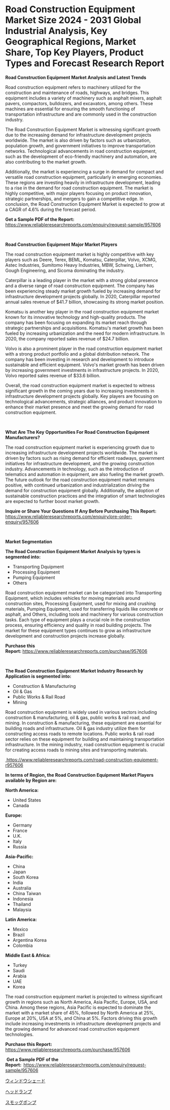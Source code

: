 <p><h1>Road Construction Equipment Market Size 2024 - 2031 Global Industrial Analysis, Key Geographical Regions, Market Share, Top Key Players, Product Types and Forecast Research Report</h1></p><p><strong>Road Construction Equipment Market Analysis and Latest Trends</strong></p>
<p><p>Road construction equipment refers to machinery utilized for the construction and maintenance of roads, highways, and bridges. This equipment includes a variety of machinery such as asphalt mixers, asphalt pavers, compactors, bulldozers, and excavators, among others. These machines are essential for ensuring the smooth functioning of transportation infrastructure and are commonly used in the construction industry.</p><p>The Road Construction Equipment Market is witnessing significant growth due to the increasing demand for infrastructure development projects worldwide. The market is also driven by factors such as urbanization, population growth, and government initiatives to improve transportation networks. Technological advancements in road construction equipment, such as the development of eco-friendly machinery and automation, are also contributing to the market growth.</p><p>Additionally, the market is experiencing a surge in demand for compact and versatile road construction equipment, particularly in emerging economies. These regions are investing heavily in infrastructure development, leading to a rise in the demand for road construction equipment. The market is highly competitive, with major players focusing on product innovation, strategic partnerships, and mergers to gain a competitive edge. In conclusion, the Road Construction Equipment Market is expected to grow at a CAGR of 4.6% during the forecast period.</p></p>
<p><strong>Get a Sample PDF of the Report:&nbsp;</strong> <a href="https://www.reliableresearchreports.com/enquiry/request-sample/957606">https://www.reliableresearchreports.com/enquiry/request-sample/957606</a></p>
<p>&nbsp;</p>
<p><strong>Road Construction Equipment Major Market Players</strong></p>
<p><p>The road construction equipment market is highly competitive with key players such as Deere, Terex, BEML, Komatsu, Caterpillar, Volvo, XCMG, Astec Industries, Sumitomo Heavy Industries, MBW, Schwing, Lierherr, Gough Engineering, and Sicoma dominating the industry. </p><p>Caterpillar is a leading player in the market with a strong global presence and a diverse range of road construction equipment. The company has been experiencing steady market growth fueled by increasing demand for infrastructure development projects globally. In 2020, Caterpillar reported annual sales revenue of $41.7 billion, showcasing its strong market position.</p><p>Komatsu is another key player in the road construction equipment market known for its innovative technology and high-quality products. The company has been focusing on expanding its market reach through strategic partnerships and acquisitions. Komatsu's market growth has been fueled by increasing urbanization and the need for modern infrastructure. In 2020, the company reported sales revenue of $24.7 billion.</p><p>Volvo is also a prominent player in the road construction equipment market with a strong product portfolio and a global distribution network. The company has been investing in research and development to introduce sustainable and efficient equipment. Volvo's market growth has been driven by increasing government investments in infrastructure projects. In 2020, Volvo reported sales revenue of $33.6 billion.</p><p>Overall, the road construction equipment market is expected to witness significant growth in the coming years due to increasing investments in infrastructure development projects globally. Key players are focusing on technological advancements, strategic alliances, and product innovation to enhance their market presence and meet the growing demand for road construction equipment.</p></p>
<p>&nbsp;</p>
<p><strong>What Are The Key Opportunities For Road Construction Equipment Manufacturers?</strong></p>
<p><p>The road construction equipment market is experiencing growth due to increasing infrastructure development projects worldwide. The market is driven by factors such as rising demand for efficient roadways, government initiatives for infrastructure development, and the growing construction industry. Advancements in technology, such as the introduction of telematics and automation in equipment, are also fueling the market growth. The future outlook for the road construction equipment market remains positive, with continued urbanization and industrialization driving the demand for construction equipment globally. Additionally, the adoption of sustainable construction practices and the integration of smart technologies are expected to further boost market growth.</p></p>
<p><strong>Inquire or Share Your Questions If Any Before Purchasing This Report:</strong> <a href="https://www.reliableresearchreports.com/enquiry/pre-order-enquiry/957606">https://www.reliableresearchreports.com/enquiry/pre-order-enquiry/957606</a></p>
<p>&nbsp;</p>
<p><strong>Market Segmentation</strong></p>
<p><strong>The Road Construction Equipment Market Analysis by types is segmented into:</strong></p>
<p><ul><li>Transporting Dquipment</li><li>Processing Equipment</li><li>Pumping Equipment</li><li>Others</li></ul></p>
<p><p>Road construction equipment market can be categorized into Transporting Equipment, which includes vehicles for moving materials around construction sites, Processing Equipment, used for mixing and crushing materials, Pumping Equipment, used for transferring liquids like concrete or asphalt, and Others, including tools and machinery for various construction tasks. Each type of equipment plays a crucial role in the construction process, ensuring efficiency and quality in road building projects. The market for these equipment types continues to grow as infrastructure development and construction projects increase globally.</p></p>
<p><strong>Purchase this Report:&nbsp;</strong><a href="https://www.reliableresearchreports.com/purchase/957606">https://www.reliableresearchreports.com/purchase/957606</a></p>
<p>&nbsp;</p>
<p><strong>The Road Construction Equipment Market Industry Research by Application is segmented into:</strong></p>
<p><ul><li>Construction & Manufacturing</li><li>Oil & Gas</li><li>Public Works & Rail Road</li><li>Mining</li></ul></p>
<p><p>Road construction equipment is widely used in various sectors including construction & manufacturing, oil & gas, public works & rail road, and mining. In construction & manufacturing, these equipment are essential for building roads and infrastructure. Oil & gas industry utilize them for constructing access roads to remote locations. Public works & rail road sector relies on these equipment for building and maintaining transportation infrastructure. In the mining industry, road construction equipment is crucial for creating access roads to mining sites and transporting materials.</p></p>
<p><a href="https://www.reliableresearchreports.com/road-construction-equipment-r957606">&nbsp;https://www.reliableresearchreports.com/road-construction-equipment-r957606</a></p>
<p><strong>In terms of Region, the Road Construction Equipment Market Players available by Region are:</strong></p>
<p>
    <p> <strong> North America: </strong>
        <ul>
            <li>United States</li>
            <li>Canada</li>
        </ul>
        </p> 
    <p> <strong> Europe: </strong>
        <ul>
            <li>Germany</li>
            <li>France</li>
            <li>U.K.</li>
            <li>Italy</li>
            <li>Russia</li>
        </ul>
        </p> 
    <p> <strong> Asia-Pacific: </strong>
        <ul>
            <li>China</li>
            <li>Japan</li>
            <li>South Korea</li>
            <li>India</li>
            <li>Australia</li>
            <li>China Taiwan</li>
            <li>Indonesia</li>
            <li>Thailand</li>
            <li>Malaysia</li>
        </ul>
        </p> 
    <p> <strong> Latin America: </strong>
        <ul>
            <li>Mexico</li>
            <li>Brazil</li>
            <li>Argentina Korea</li>
            <li>Colombia</li>
        </ul>
        </p> 
    <p> <strong> Middle East & Africa: </strong>
        <ul>
            <li>Turkey</li>
            <li>Saudi</li>
            <li>Arabia</li>
            <li>UAE</li>
            <li>Korea</li>
        </ul>
    </p>
    </p>
<p><p>The road construction equipment market is projected to witness significant growth in regions such as North America, Asia Pacific, Europe, USA, and China. Among these regions, Asia Pacific is expected to dominate the market with a market share of 45%, followed by North America at 25%, Europe at 20%, USA at 5%, and China at 5%. Factors driving this growth include increasing investments in infrastructure development projects and the growing demand for advanced road construction equipment technologies.</p></p>
<p><strong>Purchase this Report: </strong><a href="https://www.reliableresearchreports.com/purchase/957606">https://www.reliableresearchreports.com/purchase/957606</a></p>
<p>&nbsp;<strong>Get a Sample PDF of the Report:&nbsp;&nbsp;</strong><a href="https://www.reliableresearchreports.com/enquiry/request-sample/957606">https://www.reliableresearchreports.com/enquiry/request-sample/957606</a></p>
<p><strong></strong></p>
<p><p><a href="https://github.com/KaydenJohns1964/Market-Research-Report-List-1/blob/main/151639521517.md">ウィンドウシェード</a></p><p><a href="https://medium.com/@carmenfery2023/%E3%83%98%E3%83%83%E3%83%89%E3%83%A9%E3%83%B3%E3%83%97%E5%B8%82%E5%A0%B4-%E7%A8%AE%E9%A1%9E-%E7%94%A8%E9%80%94-%E5%9C%B0%E7%90%86%E3%81%AB%E3%82%88%E3%82%8B%E5%8C%85%E6%8B%AC%E7%9A%84%E8%A9%95%E4%BE%A1-39504d235e9d">ヘッドランプ</a></p><p><a href="https://github.com/marbadji/Market-Research-Report-List-1/blob/main/457699021516.md">スモッグポンプ</a></p></p>